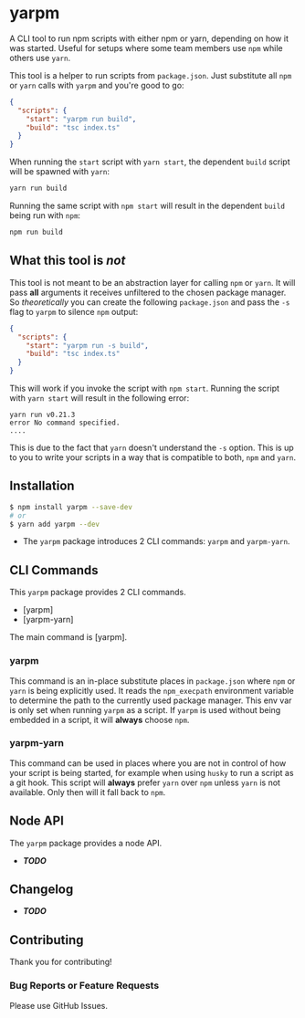 # yarpm
A CLI tool to run npm scripts with either npm or yarn, depending on how it was started. Useful for setups where
some team members use `npm` while others use `yarn`.

This tool is a helper to run scripts from `package.json`. Just substitute all `npm` or `yarn` calls with `yarpm`
and you're good to go:
```json
{
  "scripts": {
    "start": "yarpm run build",
    "build": "tsc index.ts"
  }
}
```

When running the `start` script with `yarn start`, the dependent `build` script will be spawned with `yarn`:
```bash
yarn run build
```

Running the same script with `npm start` will result in the dependent `build` being run with `npm`:
```bash
npm run build
```

## What this tool is *not*
This tool is not meant to be an abstraction layer for calling `npm` or `yarn`. It will pass **all** arguments it receives
unfiltered to the chosen package manager. So *theoretically* you can create the following `package.json` and pass the
`-s` flag to `yarpm` to silence `npm` output:
```json
{
  "scripts": {
    "start": "yarpm run -s build",
    "build": "tsc index.ts"
  }
}
```
This will work if you invoke the script with `npm start`. Running the script with `yarn start` will result in the 
following error:
```
yarn run v0.21.3
error No command specified.
....
```
This is due to the fact that `yarn` doesn't understand the `-s` option. This is up to you to write your scripts in
a way that is compatible to both, `npm` and `yarn`.

## Installation

```bash
$ npm install yarpm --save-dev
# or
$ yarn add yarpm --dev
```

- The `yarpm` package introduces 2 CLI commands: `yarpm` and `yarpm-yarn`.

## CLI Commands

This `yarpm` package provides 2 CLI commands.

- [yarpm]
- [yarpm-yarn]

The main command is [yarpm].

### yarpm
This command is an in-place substitute places in `package.json` where `npm` or `yarn` is being explicitly used. It reads
the `npm_execpath` environment variable to determine the path to the currently used package manager. This env var is
only set when running `yarpm` as a script. If `yarpm` is used without being embedded in a script, it will **always**
choose `npm`.

### yarpm-yarn
This command can be used in places where you are not in control of how your script is being started, for example when
using `husky` to run a script as a git hook. This script will **always** prefer `yarn` over `npm` unless `yarn` is not
available. Only then will it fall back to `npm`.


## Node API

The `yarpm` package provides a node API.

- ***TODO***

## Changelog

- ***TODO***

## Contributing

Thank you for contributing!

### Bug Reports or Feature Requests

Please use GitHub Issues.
